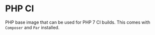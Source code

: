 # PHP CI

PHP base image that can be used for PHP 7 CI builds. This comes with `Composer` and `Par` installed.